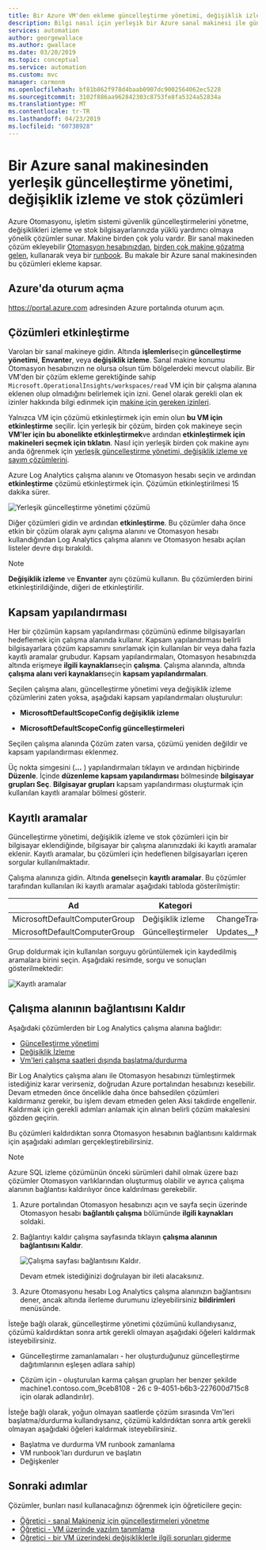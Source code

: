```yaml
---
title: Bir Azure VM'den ekleme güncelleştirme yönetimi, değişiklik izleme ve stok çözümleri
description: Bilgi nasıl için yerleşik bir Azure sanal makinesi ile güncelleştirme yönetimi, değişiklik izleme ve sayım çözümlerini parçası olan Azure Otomasyonu.
services: automation
author: georgewallace
ms.author: gwallace
ms.date: 03/20/2019
ms.topic: conceptual
ms.service: automation
ms.custom: mvc
manager: carmonm
ms.openlocfilehash: bf81b862f978d4baab0907dc9002564062ec5228
ms.sourcegitcommit: 3102f886aa962842303c8753fe8fa5324a52834a
ms.translationtype: MT
ms.contentlocale: tr-TR
ms.lasthandoff: 04/23/2019
ms.locfileid: "60738928"
---
```

# <a name="onboard-update-management-change-tracking-and-inventory-solutions-from-an-azure-virtual-machine"></a>Bir Azure sanal makinesinden yerleşik güncelleştirme yönetimi, değişiklik izleme ve stok çözümleri

Azure Otomasyonu, işletim sistemi güvenlik güncelleştirmelerini yönetme, değişiklikleri izleme ve stok bilgisayarlarınızda yüklü yardımcı olmaya yönelik çözümler sunar. Makine birden çok yolu vardır. Bir sanal makineden çözüm ekleyebilir [Otomasyon hesabınızdan](automation-onboard-solutions-from-automation-account.md), [birden çok makine gözatma gelen](automation-onboard-solutions-from-browse.md), kullanarak veya bir [runbook](automation-onboard-solutions.md). Bu makale bir Azure sanal makinesinden bu çözümleri ekleme kapsar.

## <a name="sign-in-to-azure"></a>Azure'da oturum açma

https://portal.azure.com adresinden Azure portalında oturum açın.

## <a name="enable-the-solutions"></a>Çözümleri etkinleştirme

Varolan bir sanal makineye gidin. Altında **işlemleri**seçin **güncelleştirme yönetimi**, **Envanter**, veya **değişiklik izleme**. Sanal makine konumu Otomasyon hesabınızın ne olursa olsun tüm bölgelerdeki mevcut olabilir. Bir VM'den bir çözüm ekleme gerektiğinde sahip `Microsoft.OperationalInsights/workspaces/read` VM için bir çalışma alanına eklenen olup olmadığını belirlemek için izni. Genel olarak gerekli olan ek izinler hakkında bilgi edinmek için [makine için gereken izinleri](automation-role-based-access-control.md#onboarding).

Yalnızca VM için çözümü etkinleştirmek için emin olun **bu VM için etkinleştirme** seçilir. İçin yerleşik bir çözüm, birden çok makineye seçin **VM'ler için bu abonelikte etkinleştirmek**ve ardından **etkinleştirmek için makineleri seçmek için tıklatın**. Nasıl için yerleşik birden çok makine aynı anda öğrenmek için [yerleşik güncelleştirme yönetimi, değişiklik izleme ve sayım çözümlerini](automation-onboard-solutions-from-automation-account.md).

Azure Log Analytics çalışma alanını ve Otomasyon hesabı seçin ve ardından **etkinleştirme** çözümü etkinleştirmek için. Çözümün etkinleştirilmesi 15 dakika sürer.

![Yerleşik güncelleştirme yönetimi çözümü](media/automation-onboard-solutions-from-vm/onboard-solution.png)

Diğer çözümleri gidin ve ardından **etkinleştirme**. Bu çözümler daha önce etkin bir çözüm olarak aynı çalışma alanını ve Otomasyon hesabı kullandığından Log Analytics çalışma alanını ve Otomasyon hesabı açılan listeler devre dışı bırakıldı.

> [!NOTE]
> **Değişiklik izleme** ve **Envanter** aynı çözümü kullanın. Bu çözümlerden birini etkinleştirildiğinde, diğeri de etkinleştirilir.

## <a name="scope-configuration"></a>Kapsam yapılandırması

Her bir çözümün kapsam yapılandırması çözümünü edinme bilgisayarları hedeflemek için çalışma alanında kullanır. Kapsam yapılandırması belirli bilgisayarlara çözüm kapsamını sınırlamak için kullanılan bir veya daha fazla kayıtlı aramalar grubudur. Kapsam yapılandırmaları, Otomasyon hesabınızda altında erişmeye **ilgili kaynakları**seçin **çalışma**. Çalışma alanında, altında **çalışma alanı veri kaynakları**seçin **kapsam yapılandırmaları**.

Seçilen çalışma alanı, güncelleştirme yönetimi veya değişiklik izleme çözümlerini zaten yoksa, aşağıdaki kapsam yapılandırmaları oluşturulur:

* **MicrosoftDefaultScopeConfig değişiklik izleme**

* **MicrosoftDefaultScopeConfig güncelleştirmeleri**

Seçilen çalışma alanında Çözüm zaten varsa, çözümü yeniden değildir ve kapsam yapılandırması eklenmez.

Üç nokta simgesini (**...** ) yapılandırmaları tıklayın ve ardından hiçbirinde **Düzenle**. İçinde **düzenleme kapsam yapılandırması** bölmesinde **bilgisayar grupları Seç**. **Bilgisayar grupları** kapsam yapılandırması oluşturmak için kullanılan kayıtlı aramalar bölmesi gösterir.

## <a name="saved-searches"></a>Kayıtlı aramalar

Güncelleştirme yönetimi, değişiklik izleme ve stok çözümleri için bir bilgisayar eklendiğinde, bilgisayar bir çalışma alanınızdaki iki kayıtlı aramalar eklenir. Kayıtlı aramalar, bu çözümleri için hedeflenen bilgisayarları içeren sorgular kullanılmaktadır.

Çalışma alanınıza gidin. Altında **genel**seçin **kayıtlı aramalar**. Bu çözümler tarafından kullanılan iki kayıtlı aramalar aşağıdaki tabloda gösterilmiştir:

|Ad     |Kategori  |Diğer ad  |
|---------|---------|---------|
|MicrosoftDefaultComputerGroup     |  Değişiklik izleme       | ChangeTracking__MicrosoftDefaultComputerGroup        |
|MicrosoftDefaultComputerGroup     | Güncelleştirmeler        | Updates__MicrosoftDefaultComputerGroup         |

Grup doldurmak için kullanılan sorguyu görüntülemek için kaydedilmiş aramalara birini seçin. Aşağıdaki resimde, sorgu ve sonuçları gösterilmektedir:

![Kayıtlı aramalar](media/automation-onboard-solutions-from-vm/logsearch.png)

## <a name="unlink-workspace"></a>Çalışma alanının bağlantısını Kaldır

Aşağıdaki çözümlerden bir Log Analytics çalışma alanına bağlıdır:

* [Güncelleştirme yönetimi](automation-update-management.md)
* [Değişiklik İzleme](automation-change-tracking.md)
* [Vm'leri çalışma saatleri dışında başlatma/durdurma](automation-solution-vm-management.md)

Bir Log Analytics çalışma alanı ile Otomasyon hesabınızı tümleştirmek istediğiniz karar verirseniz, doğrudan Azure portalından hesabınızı kesebilir.  Devam etmeden önce öncelikle daha önce bahsedilen çözümleri kaldırmanız gerekir, bu işlem devam etmeden gelen Aksi takdirde engellenir. Kaldırmak için gerekli adımları anlamak için alınan belirli çözüm makalesini gözden geçirin.

Bu çözümleri kaldırdıktan sonra Otomasyon hesabının bağlantısını kaldırmak için aşağıdaki adımları gerçekleştirebilirsiniz.

> [!NOTE]
> Azure SQL izleme çözümünün önceki sürümleri dahil olmak üzere bazı çözümler Otomasyon varlıklarından oluşturmuş olabilir ve ayrıca çalışma alanının bağlantısı kaldırılıyor önce kaldırılması gerekebilir.

1. Azure portalından Otomasyon hesabınızı açın ve sayfa seçin üzerinde Otomasyon hesabı **bağlantılı çalışma** bölümünde **ilgili kaynakları** soldaki.

2. Bağlantıyı kaldır çalışma sayfasında tıklayın **çalışma alanının bağlantısını Kaldır**.

   ![Çalışma sayfası bağlantısını Kaldır](media/automation-onboard-solutions-from-vm/automation-unlink-workspace-blade.png).

   Devam etmek istediğinizi doğrulayan bir ileti alacaksınız.

3. Azure Otomasyonu hesabı Log Analytics çalışma alanınızın bağlantısını dener, ancak altında ilerleme durumunu izleyebilirsiniz **bildirimleri** menüsünde.

İsteğe bağlı olarak, güncelleştirme yönetimi çözümünü kullandıysanız, çözümü kaldırdıktan sonra artık gerekli olmayan aşağıdaki öğeleri kaldırmak isteyebilirsiniz.

* Güncelleştirme zamanlamaları - her oluşturduğunuz güncelleştirme dağıtımlarının eşleşen adlara sahip)

* Çözüm için - oluşturulan karma çalışan grupları her benzer şekilde machine1.contoso.com_9ceb8108 - 26 c 9-4051-b6b3-227600d715c8 için olarak adlandırılır).

İsteğe bağlı olarak, yoğun olmayan saatlerde çözüm sırasında Vm'leri başlatma/durdurma kullandıysanız, çözümü kaldırdıktan sonra artık gerekli olmayan aşağıdaki öğeleri kaldırmak isteyebilirsiniz.

* Başlatma ve durdurma VM runbook zamanlama
* VM runbook'ları durdurun ve başlatın
* Değişkenler

## <a name="next-steps"></a>Sonraki adımlar

Çözümler, bunları nasıl kullanacağınızı öğrenmek için öğreticilere geçin:

* [Öğretici - sanal Makineniz için güncelleştirmeleri yönetme](automation-tutorial-update-management.md)
* [Öğretici - VM üzerinde yazılım tanımlama](automation-tutorial-installed-software.md)
* [Öğretici - bir VM üzerindeki değişikliklerle ilgili sorunları giderme](automation-tutorial-troubleshoot-changes.md)
